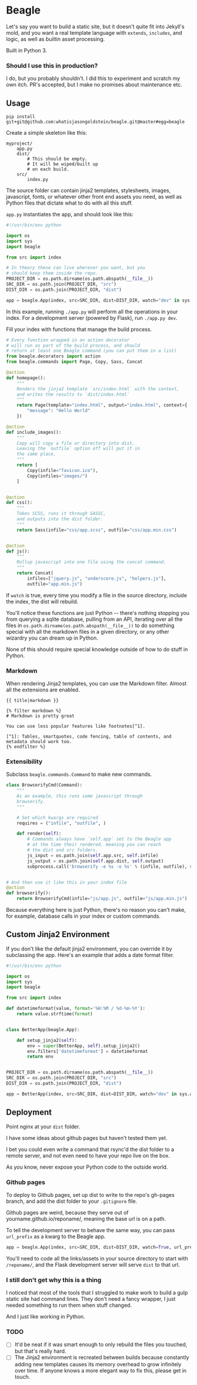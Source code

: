 # Beagle

Let's say you want to build a static site, but it doesn't quite
fit into Jekyll's mold, and you want a real template language
with `extends`, `includes`, and logic, as well as builtin
asset processing. 

Built in Python 3.

### Should I use this in production?

I do, but you probably shouldn't. I did this to experiment and scratch my own itch. PR's accepted, but I make no promises about maintenance etc.

## Usage

`pip install git+git@github.com:whatisjasongoldstein/beagle.git@master#egg=beagle`

Create a simple skeleton like this:

```
myproject/
    app.py
    dist/
        # This should be empty.
        # It will be wiped/built up
        # on each build.
    src/
        index.py

```

The source folder can contain jinja2 templates, stylesheets,
images, javascript, fonts, or whatever other front end assets
you need, as well as Python files that dictate what to do with
all this stuff.

`app.py` instantiates the app, and should look like this:

```python
#!/usr/bin/env python

import os
import sys
import beagle

from src import index

# In theory these can live wherever you want, but you
# should keep them inside the repo.
PROJECT_DIR = os.path.dirname(os.path.abspath(__file__))
SRC_DIR = os.path.join(PROJECT_DIR, "src")
DIST_DIR = os.path.join(PROJECT_DIR, "dist")

app = beagle.App(index, src=SRC_DIR, dist=DIST_DIR, watch="dev" in sys.argv)
```

In this example, running `./app.py` will perform all the operations in your index.
For a development server (powered by Flask), run `./app.py dev`.

Fill your index with functions that manage the build process.

```python
# Every function wrapped in an action decorator
# will run as part of the build process, and should
# return at least one Beagle command (you can put them in a list)
from beagle.decorators import action
from beagle.commands import Page, Copy, Sass, Concat

@action
def homepage():
    """
    Renders the jinja2 template `src/index.html` with the context,
    and writes the results to `dist/index.html`
    """
    return Page(template="index.html", output="index.html", context={
        "message": "Hello World"
    })

@action
def include_images():
    """
    Copy will copy a file or directory into dist.
    Leaving the `outfile` option off will put it in
    the same place.
    """
    return [
        Copy(infile="favicon.ico"),
        Copy(infiles="images/")
    ]


@action
def css():
    """
    Takes SCSS, runs it through SASSC, 
    and outputs into the dist folder.
    """
    return Sass(infile="css/app.scss", outfile="css/app.min.css")


@action
def js():
    """
    Rollup javascript into one file using the concat command.
    """
    return Concat(
        infiles=["jquery.js", "underscore.js", "helpers.js"],
        outfile="app.min.js")

```

If `watch` is true, every time you modify a file in the source
directory, include the index, the dist will rebuild.

You'll notice these functions are just Python -- there's nothing
stopping you from querying a sqlite database, pulling from an API,
iterating over all the files in `os.path.dirname(os.path.abspath(__file__))`
to do something special with all the markdown files in a given directory,
or any other wizardry you can dream up in Python.

None of this should require special knowledge outside of how to do 
stuff in Python.

### Markdown

When rendering Jinja2 templates, you can use the Markdown
filter. Almost all the extensions are enabled.

```html+jinja
{{ title|markdown }}

{% filter markdown %}
# Markdown is pretty great

You can use less popular features like footnotes[^1].

[^1]: Tables, smartquotes, code fencing, table of contents, and metadata should work too.
{% endfilter %}
```


### Extensibility

Subclass `beagle.commands.Command` to make new commands.

```python
class BrowserifyCmd(Command):
    """
    As an example, this runs some javascript through
    browserify.
    """

    # Set which kwargs are required
    requires = ("infile", "outfile", )

    def render(self):
        # Commands always have `self.app` set to the Beagle app
        # at the time their rendered, meaning you can reach
        # the dist and src folders.
        js_input = os.path.join(self.app.src, self.infile)
        js_output = os.path.join(self.app.dist, self.output)
        subprocess.call('browserify -e %s -o %s' % (infile, outfile), shell=True)


# And then use it like this in your index file
@action
def browserify():
    return BrowserifyCmd(infile="js/app.js", outfile="js/app.min.js")

```

Because everything here is just Python, there's no reason you can't make, for example,
database calls in your index or custom commands.


## Custom Jinja2 Environment

If you don't like the default jinja2 environment, you can override it by
subclassing the app. Here's an example that adds a date format filter.

```python
#!/usr/bin/env python

import os
import sys
import beagle

from src import index

def datetimeformat(value, format='%H:%M / %d-%m-%Y'):
    return value.strftime(format)


class BetterApp(beagle.App):

    def setup_jinja2(self):
        env = super(BetterApp, self).setup_jinja2()
        env.filters['datetimeformat'] = datetimeformat
        return env


PROJECT_DIR = os.path.dirname(os.path.abspath(__file__))
SRC_DIR = os.path.join(PROJECT_DIR, "src")
DIST_DIR = os.path.join(PROJECT_DIR, "dist")

app = BetterApp(index, src=SRC_DIR, dist=DIST_DIR, watch="dev" in sys.argv)
```

## Deployment

Point nginx at your `dist` folder.

I have some ideas about github pages but haven't tested them yet.

I bet you could even write a command that rsync'd the dist folder
to a remote server, and not even need to have your repo live on the box.

As you know, never expose your Python code to the outside world.

### Github pages

To deploy to Github pages, set up dist to write to the repo's gh-pages
branch, and add the dist folder to your `.gitignore` file.

Github pages are weird, because they serve out of yourname.github.io/reponame/,
meaning the base url is on a path.

To tell the development server to behave the same way, you can pass `url_prefix`
as a kwarg to the Beagle app.

```python
app = beagle.App(index, src=SRC_DIR, dist=DIST_DIR, watch=True, url_prefix="/reponame/")
```

You'll need to code all the links/assets in your source directory to start with `/reponame/`,
and the Flask development server will serve `dist` to that url.

### I still don't get why this is a thing

I noticed that most of the tools that I struggled to make
work to build a gulp static site had command lines. They don't need
a fancy wrapper, I just needed something to run them when stuff changed.

And I just like working in Python.

### TODO

- [ ] It'd be neat if it was smart enough to only rebuild the files you
touched, but that's really hard.
- [ ] The Jinja2 environment is recreated between builds because constantly adding
  new templates causes its memory overhead to grow infinitely over time. If
  anyone knows a more elegant way to fix this, please get in touch.
